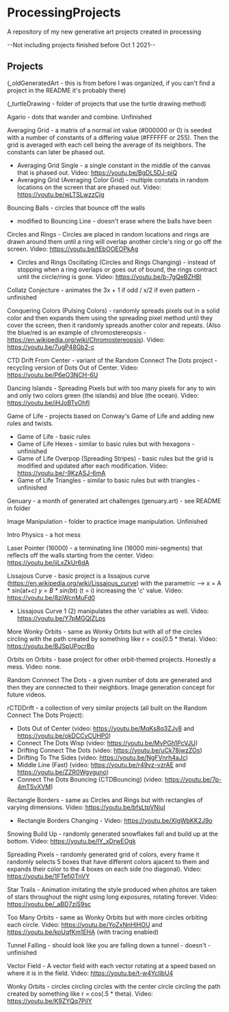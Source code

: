 # ProcessingProjects
A repository of my new generative art projects created in processing

--Not including projects finished before Oct 1 2021--

## Projects
(_oldGeneratedArt - this is from before I was organized, if you can't find a project in the README it's probably there)

(_turtleDrawing - folder of projects that use the turtle drawing method)

Agario - dots that wander and combine. Unfinished

Averaging Grid - a matrix of a normal int value (#000000 or 0) is seeded with a number of constants of a differing value (#FFFFFF or 255). Then the grid is averaged with each cell being the average of its neighbors. The constants can later be phased out.
* Averaging Grid Single - a single constant in the middle of the canvas that is phased out. Video: https://youtu.be/BgDL5DJ-pjQ 
* Averaging Grid (Averaging Color Grid) - multiple constats in random locations on the screen that are phased out. Video: https://youtu.be/wLTSLwzzCjg 

Bouncing Balls - circles that bounce off the walls
* modified to Bouncing Line - doesn't erase where the balls have been

Circles and Rings - Circles are placed in random locations and rings are drawn around them until a ring will overlap another circle's ring or go off the screen. Video: https://youtu.be/tEbOOEOPkAg 
* Circles and Rings Oscillating (Circles and Rings Changing) - instead of stopping when a ring overlaps or goes out of bound, the rings contract until the circle/ring is gone. Video: https://youtu.be/b-7gQeBZHBI 

Collatz Conjecture - animates the 3x + 1 if odd / x/2 if even pattern - unfinished

Conquering Colors (Pulsing Colors) - randomly spreads pixels out in a solid color and then expands them using the spreading pixel method until they cover the screen, then it randomly spreads another color and repeats. (Also the blue/red is an example of chromostereopsis - https://en.wikipedia.org/wiki/Chromostereopsis). Video: https://youtu.be/7ugP48Gb2-c

CTD Drift From Center - variant of the Random Connect The Dots project - recycling version of Dots Out of Center. Video: https://youtu.be/P6eO3NCH-6U

Dancing Islands - Spreading Pixels but with too many pixels for any to win and only two colors green (the islands) and blue (the ocean). Video: https://youtu.be/jHJoBTvOhfI

Game of Life - projects based on Conway's Game of Life and adding new rules and twists.
* Game of Life - basic rules
* Game of Life Hexes - similar to basic rules but with hexagons - unfinished
* Game of Life Overpop (Spreading Stripes) - basic rules but the grid is modified and updated after each modification. Video: https://youtu.be/-9KzASJ-6mA 
* Game of Life Triangles - similar to basic rules but with triangles - unfinished 

Genuary - a month of generated art challenges (genuary.art) - see README in folder

Image Manipulation - folder to practice image manipulation. Unfinished

Intro Physics - a hot mess

Laser Pointer (16000) - a terminating line (16000 mini-segments) that reflects off the walls starting from the center. Video: https://youtu.be/jiLxZkUr6dA

Lissajous Curve - basic project is a lissajous curve (https://en.wikipedia.org/wiki/Lissajous_curve) with the parametric --> x = A * sin(a*t+c) y = B * sin(b*t) (t = i) increasing the 'c' value. Video: https://youtu.be/8zjWcnMuFd0
* Lissajous Curve 1 (2) manipulates the other variables as well. Video: https://youtu.be/Y7pMGQIZLps

More Wonky Orbits - same as Wonky Orbits but with all of the circles circling with the path created by something like r = cos(0.5 * theta). Video: https://youtu.be/BJSpUPocrBo 

Orbits on Orbits - base project for other orbit-themed projects. Honestly a mess. Video: none. 

Random Connnect The Dots - a given number of dots are generated and then they are connected to their neighbors. Image generation concept for future videos.

rCTDDrift - a collection of very similar projects (all built on the Random Connect The Dots Project): 
* Dots Out of Center (video: https://youtu.be/MqKs8q3ZJv8 and https://youtu.be/okDCCyCUHP0)
* Connect The Dots Wisp (video: https://youtu.be/MvPGh1PcVJU)
* Drifting Connect The Dots (video: https://youtu.be/uCk78jwzZOs)
* Drifting To The Sides (video: https://youtu.be/NgFVnrh4aJc)
* Middle Line (Fast) (video: https://youtu.be/r49vz-vzrAE and https://youtu.be/ZZR0Wgvguno)
* Connect The Dots Bouncing (CTDBouncing) (video: https://youtu.be/7p-4mTSvXVM)

Rectangle Borders - same as Circles and Rings but with rectangles of varying dimensions. Video: https://youtu.be/bfsLtpVNjuI 
* Rectangle Borders Changing - Video: https://youtu.be/XlgWbKK2J9o

Snowing Build Up - randomly generated snowflakes fall and build up at the bottom. Video: https://youtu.be/IY_xDrwEOgk

Spreading Pixels - randomly generated grid of colors, every frame it randomly selects 5 boxes that have different colors ajacent to them and expands their color to the 4 boxes on each side (no diagonal). Video: https://youtu.be/1FTefi0TnVY 

Star Trails - Animation imitating the style produced when photos are taken of stars throughout the night using long exposures, rotating forever. Video: https://youtu.be/_aBD7zjS9sc 

Too Many Orbits - same as Wonky Orbits but with more circles orbiting each circle. Video: https://youtu.be/YoZxNnHlHOU and https://youtu.be/koUqfKm1EHA (with tracing enabled)

Tunnel Falling - should look like you are falling down a tunnel - doesn't - unfinished

Vector Field - A vector field with each vector rotating at a speed based on where it is in the field. Video: https://youtu.be/t-w4YcIibU4

Wonky Orbits - circles circling circles with the center circle circling the path created by something like r = cos(.5 * theta). Video: https://youtu.be/K9ZYQq7PilY


